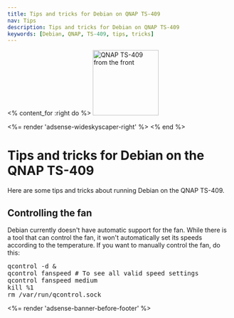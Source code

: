 ```yaml
---
title: Tips and tricks for Debian on QNAP TS-409
nav: Tips
description: Tips and tricks for Debian on QNAP TS-409
keywords: [Debian, QNAP, TS-409, tips, tricks]
---
```


<% content_for :right do %>
<img src = "../images/r_ts409_front.jpg" class="border" alt="QNAP TS-409 from the front" width="148" height="147" />

<%= render 'adsense-wideskyscaper-right' %>
<% end %>

<h1>Tips and tricks for Debian on the QNAP TS-409</h1>

Here are some tips and tricks about running Debian on the QNAP TS-409.

<h2>Controlling the fan</h2>

Debian currently doesn't have automatic support for the fan.  While there
is a tool that can control the fan, it won't automatically set its speeds
according to the temperature.  If you want to manually control the fan, do
this:

<div class="code">
<pre>
qcontrol -d &amp;
qcontrol fanspeed # To see all valid speed settings
qcontrol fanspeed medium
kill %1
rm /var/run/qcontrol.sock
</pre>
</div>

<div class="bbf">
<%= render 'adsense-banner-before-footer' %>
</div>

